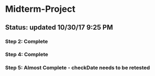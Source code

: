 # Midterm-Project

## Status: updated 10/30/17 9:25 PM
### Step 2: Complete
### Step 4: Complete
### Step 5: Almost Complete - checkDate needs to be retested

